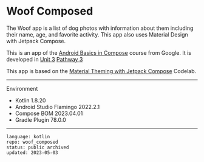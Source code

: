 # Woof Composed

The Woof app is a list of dog photos with information about them including their name,
age, and favorite activity. This app also uses Material Design with Jetpack Compose.

This is an app of the [Android Basics in Compose] course from Google. It is developed in [Unit 3] [Pathway 3]

This app is based on the [Material Theming with Jetpack Compose] Codelab.

[Android Basics in Compose]: https://developer.android.com/courses/android-basics-compose/course
[Unit 3]: https://developer.android.com/courses/android-basics-compose/unit-3
[Pathway 3]: https://developer.android.com/courses/pathways/android-basics-compose-unit-3-pathway-3
[Material Theming with Jetpack Compose]: https://developer.android.com/codelabs/basic-android-kotlin-compose-material-theming

---

Environment

- Kotlin 1.8.20
- Android Studio Flamingo 2022.2.1
- Compose BOM 2023.04.01
- Gradle Plugin 78.0.0

---

```
language: kotlin
repo: woof_composed
status: public archived
updated: 2023-05-03
```
